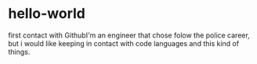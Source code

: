# hello-world
first contact with GithubI'm an engineer that chose folow the police career,
but i would like keeping in contact with code languages and this kind of things.
